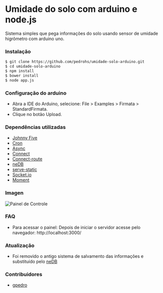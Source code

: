 # Umidade do solo com arduino e node.js
Sistema simples que pega informações do solo usando sensor de umidade higrômetro com arduino uno.

### Instalação

```bash
$ git clone https://github.com/pedrohs/umidade-solo-arduino.git
$ cd umidade-solo-arduino
$ npm install
$ bower install
$ node app.js
```
### Configuração do arduino

- Abra a IDE do Arduino, selecione: File > Examples > Firmata > StandardFirmata.
- Clique no botão Upload.

### Dependências utilizadas
* [Johnny Five](https://github.com/rwaldron/johnny-five)
* [Cron](https://github.com/ncb000gt/node-cron)
* [Async](https://github.com/caolan/async)
* [Connect](https://github.com/senchalabs/connect)
* [Connect-route](https://github.com/baryshev/connect-route)
* [neDB](https://github.com/louischatriot/nedb)
* [serve-static](https://github.com/expressjs/serve-static)
* [Socket.io](https://github.com/Automattic/socket.io)
* [Moment](https://github.com/moment/moment)

### Imagen
![Painel de Controle](http://oi62.tinypic.com/16hnh8x.jpg)

### FAQ
* Para acessar o painel:
  Depois de iniciar o servidor acesse pelo navegador: http://localhost:3000/

### Atualização
* Foi removido o antigo sistema de salvamento das informações e substituído pelo [neDB](https://github.com/louischatriot/nedb)

### Contribuidores
* [gpedro](https://github.com/gpedro)
